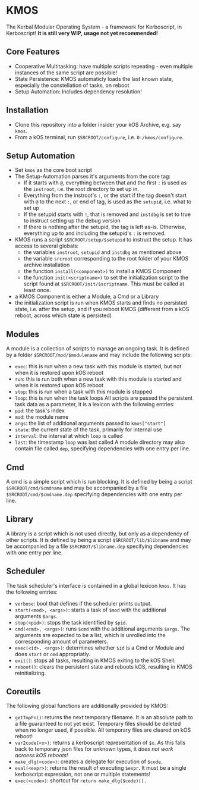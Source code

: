 # KMOS
The Kerbal Modular Operating System - a framework for Kerboscript, in Kerboscript!
**It is still very WIP, usage not yet recommended!**

## Core Features
- Cooperative Multitasking: have multiple scripts repeating - even multiple instances of the same script are possible!
- State Persistence: KMOS automaticly loads the last known state, especially the constellation of tasks, on reboot
- Setup Automation: Includes dependency resolution!

## Installation
- Clone this repository into a folder insider your kOS Archive, e.g. say `kmos`.
- From a kOS terminal, run `$SRCROOT/configure`, i.e. `0:/kmos/configure`.

## Setup Automation
- Set `kmos` as the core boot script
- The Setup-Automation parses it's arguments from the core tag:
  - If it starts with `@`, everything between that and the first `:` is used as the `instroot`, i.e. the root directory to set up in.
  - Everything from the instroot's `:`, or the start if the tag doesn't start with `@` to the next `:`, or end of tag, is used as the `setupid`, i.e. what to set up
  - If the setupid starts with `!`, that is removed and `instdbg` is set to true to instruct setting up the debug version
  - If there is nothing after the setupid, the tag is left as-is. Otherwise, everything up to and including the setupid's `:` is removed.
- KMOS runs a script `$SRCROOT/setup/$setupid` to instruct the setup. It has access to several globals:
  - the variables `instroot`, `setupid` and `instdbg` as mentioned above
  - the variable `srcroot` corresponding to the root folder of your KMOS archive installation
  - the function `install(<component>)` to install a KMOS Component
  - the function `init(<scriptname>)` to set the initialization script to the script found at `$SRCROOT/init/$scriptname`. This must be called at least once.
- a KMOS Component is either a Module, a Cmd or a Library
- the initialization script is run when KMOS starts and finds no persisted state, i.e. after the setup, and if you reboot KMOS (different from a kOS reboot, across which state is persisted)
  
## Modules
A module is a collection of scripts to manage an ongoing task. It is defined by a folder `$SRCROOT/mod/$modulename` and may include the following scripts:
 - `exec`: this is run when a new task with this module is started, but not when it is restored upon kOS reboot
 - `run`: this is run both when a new task with this module is started and when it is restored upon kOS reboot
 - `stop`: this is run when a task with this module is stopped
 - `loop`: this is run when the task loops
All scripts are passed the persistent task data as a parameter, it is a lexicon with the following entries:
 - `pid`: the task's index
 - `mod`: the module name
 - `args`: the list of additional arguments passed to `kmos["start"]`
 - `state`: the current state of the task, primarily for internal use
 - `interval`: the interval at which `loop` is called
 - `last`: the timestamp `loop` was last called
A module directory may also contain file called `dep`, specifying dependencies with one entry per line.

## Cmd
A cmd is a simple script which is run blocking. It is defined by being a script `$SRCROOT/cmd/$cmdname` and may be accompanied by a file `$SRCROOT/cmd/$cmdname.dep` specifying dependencies with one entry per line.

## Library
A library is a script which is not used directly, but only as a dependency of other scripts. It is defined by being a script `$SRCROOT/lib/$libname` and may be accompanied by a file `$SRCROOT/$libname.dep` specifying dependencies with one entry per line.

## Scheduler
The task scheduler's interface is contained in a global lexicon `kmos`. It has the following entries:
- `verbose`: bool that defines if the scheduler prints output.
- `start(<mod>, <args>)`: starts a task of `$mod` with the additional arguments `$args`.
- `stop(<pid>)`: stops the task identified by `$pid`.
- `cmd(<cmd>, <args>)`: runs `$cmd` with the additional arguments `$args`. The arguments are expected to be a list, which is unrolled into the corresponding amount of parameters.
- `exec(<id>, <args>)`: determines whether `$id` is a Cmd or Module and does `start` or `cmd` appropriatly.
- `exit()`: stops all tasks, resulting in KMOS exiting to the kOS Shell.
- `reboot()`: clears the persistent state and reboots kOS, resulting in KMOS reinitializing.

## Coreutils
The following global functions are additionally provided by KMOS:
- `getTmpFn()`: returns the next temporary filename. It is an absolute path to a file guaranteed to not yet exist. Temporary files should be deleted when no longer used, if possible. All temporary files are cleared on kOS reboot!
- `var2code(<x>)`: returns a kerboscript representation of `$x`. As this falls back to temporary json files for unknown types, it *does not work acroess kOS reboots!*
- `make_dlg(<code>)`: creates a delegate for execution of `$code`.
- `eval(<expr>)`: returns the result of executing `$expr`. It must be a single kerboscript expression, not one or multiple statements!
- `exec(<code>)`: shortcut for `return make_dlg($code)().`
